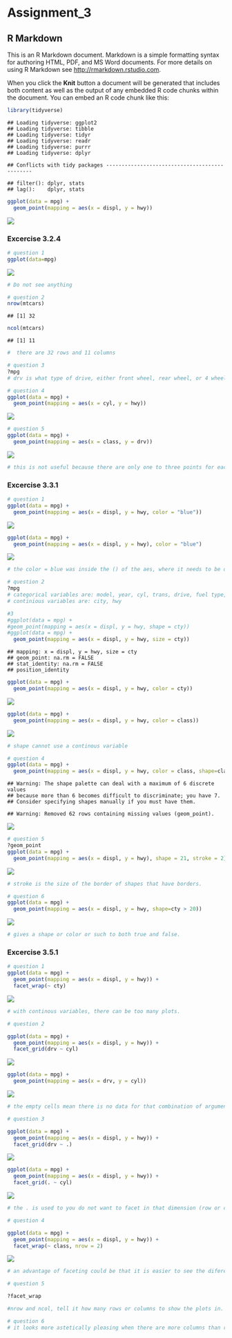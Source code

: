 # Assignment_3



## R Markdown

This is an R Markdown document. Markdown is a simple formatting syntax for authoring HTML, PDF, and MS Word documents. For more details on using R Markdown see <http://rmarkdown.rstudio.com>.

When you click the **Knit** button a document will be generated that includes both content as well as the output of any embedded R code chunks within the document. You can embed an R code chunk like this:


```r
library(tidyverse)
```

```
## Loading tidyverse: ggplot2
## Loading tidyverse: tibble
## Loading tidyverse: tidyr
## Loading tidyverse: readr
## Loading tidyverse: purrr
## Loading tidyverse: dplyr
```

```
## Conflicts with tidy packages ----------------------------------------------
```

```
## filter(): dplyr, stats
## lag():    dplyr, stats
```



```r
ggplot(data = mpg) + 
  geom_point(mapping = aes(x = displ, y = hwy))
```

![](Assignment_3_files/figure-html/unnamed-chunk-2-1.png)<!-- -->

### Excercise 3.2.4


```r
# question 1 
ggplot(data=mpg)
```

![](Assignment_3_files/figure-html/unnamed-chunk-3-1.png)<!-- -->

```r
# Do not see anything

# question 2
nrow(mtcars)
```

```
## [1] 32
```

```r
ncol(mtcars)
```

```
## [1] 11
```

```r
#  there are 32 rows and 11 columns

# question 3
?mpg
# drv is what type of drive, either front wheel, rear wheel, or 4 wheel drive

# question 4
ggplot(data = mpg) + 
  geom_point(mapping = aes(x = cyl, y = hwy))
```

![](Assignment_3_files/figure-html/unnamed-chunk-3-2.png)<!-- -->

```r
# question 5
ggplot(data = mpg) + 
  geom_point(mapping = aes(x = class, y = drv))
```

![](Assignment_3_files/figure-html/unnamed-chunk-3-3.png)<!-- -->

```r
# this is not useful because there are only one to three points for each, both are categorical variables, and plotting them does not give any useful information.
```

### Excercise 3.3.1


```r
# question 1
ggplot(data = mpg) + 
  geom_point(mapping = aes(x = displ, y = hwy, color = "blue"))
```

![](Assignment_3_files/figure-html/unnamed-chunk-4-1.png)<!-- -->

```r
ggplot(data = mpg) + 
  geom_point(mapping = aes(x = displ, y = hwy), color = "blue")
```

![](Assignment_3_files/figure-html/unnamed-chunk-4-2.png)<!-- -->

```r
# the color = blue was inside the () of the aes, where it needs to be outside and within the geom_point

# question 2
?mpg
# categorical variables are: model, year, cyl, trans, drive, fuel type, and class
# continious variables are: city, hwy

#3
#ggplot(data = mpg) + 
#geom_point(mapping = aes(x = displ, y = hwy, shape = cty))
#ggplot(data = mpg) + 
  geom_point(mapping = aes(x = displ, y = hwy, size = cty))
```

```
## mapping: x = displ, y = hwy, size = cty 
## geom_point: na.rm = FALSE
## stat_identity: na.rm = FALSE
## position_identity
```

```r
ggplot(data = mpg) + 
  geom_point(mapping = aes(x = displ, y = hwy, color = cty))
```

![](Assignment_3_files/figure-html/unnamed-chunk-4-3.png)<!-- -->

```r
ggplot(data = mpg) + 
  geom_point(mapping = aes(x = displ, y = hwy, color = class))
```

![](Assignment_3_files/figure-html/unnamed-chunk-4-4.png)<!-- -->

```r
# shape cannot use a continous variable

# question 4
ggplot(data = mpg) + 
  geom_point(mapping = aes(x = displ, y = hwy, color = class, shape=class))
```

```
## Warning: The shape palette can deal with a maximum of 6 discrete values
## because more than 6 becomes difficult to discriminate; you have 7.
## Consider specifying shapes manually if you must have them.
```

```
## Warning: Removed 62 rows containing missing values (geom_point).
```

![](Assignment_3_files/figure-html/unnamed-chunk-4-5.png)<!-- -->

```r
# question 5
?geom_point
ggplot(data = mpg) + 
  geom_point(mapping = aes(x = displ, y = hwy), shape = 21, stroke = 2)
```

![](Assignment_3_files/figure-html/unnamed-chunk-4-6.png)<!-- -->

```r
# stroke is the size of the border of shapes that have borders.

# question 6
ggplot(data = mpg) + 
  geom_point(mapping = aes(x = displ, y = hwy, shape=cty > 20))
```

![](Assignment_3_files/figure-html/unnamed-chunk-4-7.png)<!-- -->

```r
# gives a shape or color or such to both true and false.
```

### Excercise 3.5.1


```r
# question 1
ggplot(data = mpg) + 
  geom_point(mapping = aes(x = displ, y = hwy)) + 
  facet_wrap(~ cty)
```

![](Assignment_3_files/figure-html/unnamed-chunk-5-1.png)<!-- -->

```r
# with continous variables, there can be too many plots.

# question 2

ggplot(data = mpg) + 
  geom_point(mapping = aes(x = displ, y = hwy)) + 
  facet_grid(drv ~ cyl)
```

![](Assignment_3_files/figure-html/unnamed-chunk-5-2.png)<!-- -->

```r
ggplot(data = mpg) + 
  geom_point(mapping = aes(x = drv, y = cyl))
```

![](Assignment_3_files/figure-html/unnamed-chunk-5-3.png)<!-- -->

```r
# the empty cells mean there is no data for that combination of arguments, ie no 5 cyl with 4 wheel drive. You can see that in the other graph as there is no data point for that combination. 

# question 3

ggplot(data = mpg) + 
  geom_point(mapping = aes(x = displ, y = hwy)) +
  facet_grid(drv ~ .)
```

![](Assignment_3_files/figure-html/unnamed-chunk-5-4.png)<!-- -->

```r
ggplot(data = mpg) + 
  geom_point(mapping = aes(x = displ, y = hwy)) +
  facet_grid(. ~ cyl)
```

![](Assignment_3_files/figure-html/unnamed-chunk-5-5.png)<!-- -->

```r
# the . is used to you do not want to facet in that dimension (row or column) the . is the second position facets your graph in the row dimension, and the . is the first position facets your graph in the column dimension. 

# question 4

ggplot(data = mpg) + 
  geom_point(mapping = aes(x = displ, y = hwy)) + 
  facet_wrap(~ class, nrow = 2)
```

![](Assignment_3_files/figure-html/unnamed-chunk-5-6.png)<!-- -->

```r
# an advantage of faceting could be that it is easier to see the diferent classes, and find potential trends. The disadvantages is that when there are many different plots it could be harder to examine differences among the classes by eye, because you would have to keep changing what you are looking at, instead of having them all on one graph. When a dataset becomes too large, if there was too many classes faceting would lead to too many plots to look at, where as with colors you would have them all on the same plot and might be easier to look at. However if there is a lot of clustering within your classes, colors might be bunched on top of each other and harder to see. 

# question 5

?facet_wrap

#nrow and ncol, tell it how many rows or columns to show the plots in. You can also use scales, shrink, and labeller to alter the plots in the facet. facet_grid does not have nrow or ncol because creates as many rows/columns as there are measurements or individuals in that variable/argument.

# question 6
# it looks more astetically pleasing when there are more columns than rows.
```








